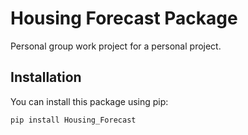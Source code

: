 # Housing Forecast Package

Personal group work project for a personal project.

## Installation

You can install this package using pip:

```bash
pip install Housing_Forecast
